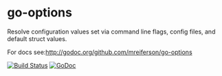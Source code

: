 # go-options

Resolve configuration values set via command line flags, config files, and default struct values.

For docs see:http://godoc.org/github.com/mreiferson/go-options

[![Build Status](https://travis-ci.org/mreiferson/go-options.svg?branch=master)](https://travis-ci.org/mreiferson/go-options) [![GoDoc](https://godoc.org/github.com/mreiferson/go-options?status.svg)](https://godoc.org/github.com/mreiferson/go-options)
